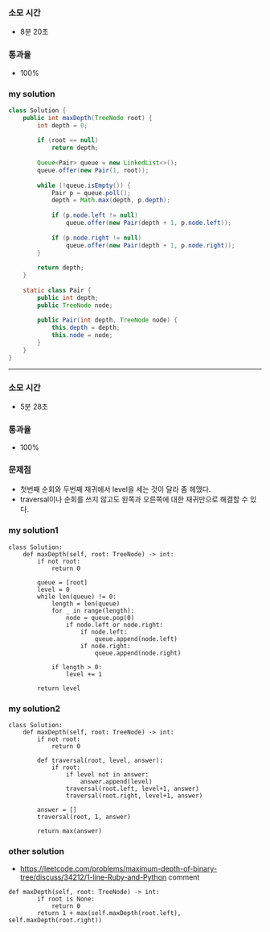 ### 소모 시간
- 8분 20초

### 통과율
- 100%

### my solution
```java
class Solution {
    public int maxDepth(TreeNode root) {
        int depth = 0;
        
        if (root == null)
            return depth;
        
        Queue<Pair> queue = new LinkedList<>();
        queue.offer(new Pair(1, root));
        
        while (!queue.isEmpty()) {
            Pair p = queue.poll();
            depth = Math.max(depth, p.depth);
            
            if (p.node.left != null)
                queue.offer(new Pair(depth + 1, p.node.left));
            
            if (p.node.right != null)
                queue.offer(new Pair(depth + 1, p.node.right));
        }
        
        return depth;    
    }
    
    static class Pair {
        public int depth;
        public TreeNode node;
        
        public Pair(int depth, TreeNode node) {
            this.depth = depth;
            this.node = node;
        }
    }
}
```

---

### 소모 시간
- 5분 28초

### 통과율
- 100%

### 문제점
- 첫번째 순회와 두번째 재귀에서 level을 세는 것이 달라 좀 헤맸다.
- traversal이나 순회를 쓰지 않고도 왼쪽과 오른쪽에 대한 재귀만으로 해결할 수 있다.


### my solution1
```
class Solution:
    def maxDepth(self, root: TreeNode) -> int:
        if not root:
            return 0
        
        queue = [root]
        level = 0
        while len(queue) != 0:
            length = len(queue)
            for _ in range(length):
                node = queue.pop(0)
                if node.left or node.right:
                    if node.left:
                        queue.append(node.left)
                    if node.right:
                        queue.append(node.right)
            
            if length > 0:
                level += 1
                
        return level
```

### my solution2
```
class Solution:
    def maxDepth(self, root: TreeNode) -> int:
        if not root:
            return 0
        
        def traversal(root, level, answer):
            if root:
                if level not in answer:
                    answer.append(level)
                traversal(root.left, level+1, answer)
                traversal(root.right, level+1, answer)
        
        answer = []
        traversal(root, 1, answer)
        
        return max(answer)
```

### other solution
- https://leetcode.com/problems/maximum-depth-of-binary-tree/discuss/34212/1-line-Ruby-and-Python comment
```
def maxDepth(self, root: TreeNode) -> int:
        if root is None:
            return 0
        return 1 + max(self.maxDepth(root.left), self.maxDepth(root.right))
```